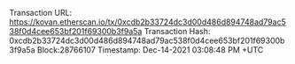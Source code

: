 
Transaction URL: https://kovan.etherscan.io/tx/0xcdb2b33724dc3d00d486d894748ad79ac538f0d4cee653bf201f69300b3f9a5a
Transaction Hash: 0xcdb2b33724dc3d00d486d894748ad79ac538f0d4cee653bf201f69300b3f9a5a
Block:28766107
Timestamp: Dec-14-2021 03:08:48 PM +UTC